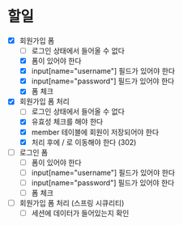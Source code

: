 # 할일
- [x] 회원가입 폼
  - [ ] 로그인 상태에서 들어올 수 없다
  - [x] 폼이 있어야 한다
  - [x] input[name="username"] 필드가 있어야 한다
  - [x] input[name="password"] 필드가 있어야 한다
  - [x] 폼 체크
- [x] 회원가입 폼 처리
  - [ ] 로그인 상태에서 들어올 수 없다
  - [x] 유효성 체크를 해야 한다
  - [x] member 테이블에 회원이 저장되어야 한다
  - [x] 처리 후에 / 로 이동해야 한다 (302)
- [ ] 로그인 폼
  - [ ] 폼이 있어야 한다
  - [ ] input[name="username"] 필드가 있어야 한다
  - [ ] input[name="password"] 필드가 있어야 한다
  - [ ] 폼 체크
- [ ] 회원가입 폼 처리 (스프링 시큐리티)
  - [ ] 세션에 데이터가 들어있는지 확인